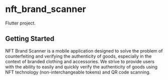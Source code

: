 # nft_brand_scanner

Flutter project.

## Getting Started

NFT Brand Scanner is a mobile application designed to solve the problem of counterfeiting and verifying the authenticity of goods, especially in the context of branded clothing and accessories. We strive to provide users with the ability to easily and quickly verify the authenticity of goods using NFT technology (non-interchangeable tokens) and QR code scanning.
